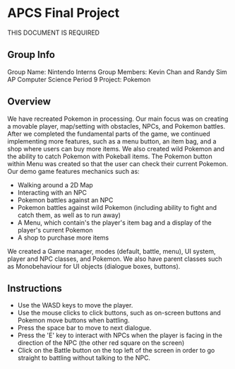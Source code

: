 # APCS Final Project
THIS DOCUMENT IS REQUIRED
## Group Info
Group Name: Nintendo Interns
Group Members: Kevin Chan and Randy Sim
AP Computer Science Period 9
Project: Pokemon
## Overview
We have recreated Pokemon in processing.
Our main focus was on creating a movable player, map/setting with obstacles, NPCs, and Pokemon battles.
After we completed the fundamental parts of the game, we continued implementing more features, such as a menu button, an item bag, and a shop
where users can buy more items. We also created wild Pokemon and the ability to catch Pokemon with Pokeball items.
The Pokemon button within Menu was created so that the user can check their current Pokemon.
Our demo game features mechanics such as:

- Walking around a 2D Map
- Interacting with an NPC
- Pokemon battles against an NPC
- Pokemon battles against wild Pokemon (including ability to fight and catch them, as well as to run away)
- A Menu, which contain's the player's item bag and a display of the player's current Pokemon
- A shop to purchase more items

We created a Game manager, modes (default, battle, menu), UI system, player and NPC classes, and Pokemon.
We also have parent classes such as Monobehaviour for UI objects (dialogue boxes, buttons).
## Instructions
- Use the WASD keys to move the player.
- Use the mouse clicks to click buttons, such as on-screen buttons and Pokemon move buttons when battling.
- Press the space bar to move to next dialogue.
- Press the 'E' key to interact with NPCs when the player is facing in the direction of the NPC (the other red square on the screen)
- Click on the Battle button on the top left of the screen in order to go straight to battling without
talking to the NPC.
